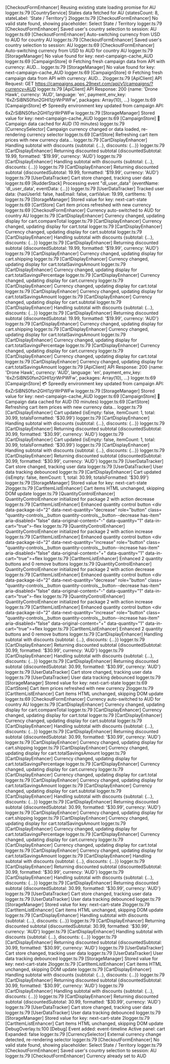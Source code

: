 [CheckoutFormEnhancer] Reusing existing state loading promise for AU
logger.ts:79 [CountryService] States data fetched for AU {statesCount: 8, stateLabel: 'State / Territory'}
2logger.ts:79 [CheckoutFormEnhancer] No valid state found, showing placeholder: Select State / Territory
logger.ts:79 [CheckoutFormEnhancer] Saved user's country selection to session: AU
logger.ts:69 [CheckoutFormEnhancer] Auto-switching currency from USD to AUD for country AU
logger.ts:79 [CheckoutFormEnhancer] Saved user's country selection to session: AU
logger.ts:69 [CheckoutFormEnhancer] Auto-switching currency from USD to AUD for country AU
logger.ts:79 [StorageManager] No value found for key: next-campaign-cache_AUD
logger.ts:69 [CampaignStore] 🌐 Fetching fresh campaign data from API with currency: AUD...
logger.ts:79 [StorageManager] No value found for key: next-campaign-cache_AUD
logger.ts:69 [CampaignStore] 🌐 Fetching fresh campaign data from API with currency: AUD...
2logger.ts:79 [ApiClient] API Request: GET https://campaigns.apps.29next.com/api/v1/campaigns/?currency=AUD
logger.ts:79 [ApiClient] API Response: 200 {name: 'Drone Hawk', currency: 'AUD', language: 'en', payment_env_key: '6xZrSiBNS0fsn2GHI1zjrWrPWFw', packages: Array(10), …}
logger.ts:69 [CampaignStore] 💳 Spreedly environment key updated from campaign API: 6xZrSiBNS0fsn2GHI1zjrWrPWFw
logger.ts:79 [StorageManager] Stored value for key: next-campaign-cache_AUD
logger.ts:69 [CampaignStore] 💾 Campaign data cached for AUD (10 minutes)
logger.ts:79 [CurrencySelector] Campaign currency changed or data loaded, re-rendering currency selector
logger.ts:69 [CartStore] Refreshing cart item prices with new currency data...
logger.ts:79 [CartDisplayEnhancer] Handling subtotal with discounts {subtotal: {…}, discounts: {…}}
logger.ts:79 [CartDisplayEnhancer] Returning discounted subtotal {discountedSubtotal: 19.99, formatted: '$19.99', currency: 'AUD'}
logger.ts:79 [CartDisplayEnhancer] Handling subtotal with discounts {subtotal: {…}, discounts: {…}}
logger.ts:79 [CartDisplayEnhancer] Returning discounted subtotal {discountedSubtotal: 19.99, formatted: '$19.99', currency: 'AUD'}
logger.ts:79 [UserDataTracker] Cart store changed, tracking user data
logger.ts:69 [RudderStack] Processing event "dl_user_data" {eventName: 'dl_user_data', eventData: {…}}
logger.ts:79 [UserDataTracker] Tracked user data: {hasUserId: false, hasEmail: false, cartValue: 19.99, cartItems: 1}
logger.ts:79 [StorageManager] Stored value for key: next-cart-state
logger.ts:69 [CartStore] Cart item prices refreshed with new currency
logger.ts:69 [CheckoutFormEnhancer] Currency auto-switched to AUD for country AU
logger.ts:79 [CartDisplayEnhancer] Currency changed, updating display for cart.compareTotal
logger.ts:79 [CartDisplayEnhancer] Currency changed, updating display for cart.total
logger.ts:79 [CartDisplayEnhancer] Currency changed, updating display for cart.subtotal
logger.ts:79 [CartDisplayEnhancer] Handling subtotal with discounts {subtotal: {…}, discounts: {…}}
logger.ts:79 [CartDisplayEnhancer] Returning discounted subtotal {discountedSubtotal: 19.99, formatted: '$19.99', currency: 'AUD'}
logger.ts:79 [CartDisplayEnhancer] Currency changed, updating display for cart.shipping
logger.ts:79 [CartDisplayEnhancer] Currency changed, updating display for cart.totalSavingsAmount
logger.ts:79 [CartDisplayEnhancer] Currency changed, updating display for cart.totalSavingsPercentage
logger.ts:79 [CartDisplayEnhancer] Currency changed, updating display for cart.currency
logger.ts:79 [CartDisplayEnhancer] Currency changed, updating display for cart.total
logger.ts:79 [CartDisplayEnhancer] Currency changed, updating display for cart.totalSavingsAmount
logger.ts:79 [CartDisplayEnhancer] Currency changed, updating display for cart.subtotal
logger.ts:79 [CartDisplayEnhancer] Handling subtotal with discounts {subtotal: {…}, discounts: {…}}
logger.ts:79 [CartDisplayEnhancer] Returning discounted subtotal {discountedSubtotal: 19.99, formatted: '$19.99', currency: 'AUD'}
logger.ts:79 [CartDisplayEnhancer] Currency changed, updating display for cart.shipping
logger.ts:79 [CartDisplayEnhancer] Currency changed, updating display for cart.totalSavingsAmount
logger.ts:79 [CartDisplayEnhancer] Currency changed, updating display for cart.totalSavingsPercentage
logger.ts:79 [CartDisplayEnhancer] Currency changed, updating display for cart.currency
logger.ts:79 [CartDisplayEnhancer] Currency changed, updating display for cart.total
logger.ts:79 [CartDisplayEnhancer] Currency changed, updating display for cart.totalSavingsAmount
logger.ts:79 [ApiClient] API Response: 200 {name: 'Drone Hawk', currency: 'AUD', language: 'en', payment_env_key: '6xZrSiBNS0fsn2GHI1zjrWrPWFw', packages: Array(10), …}
logger.ts:69 [CampaignStore] 💳 Spreedly environment key updated from campaign API: 6xZrSiBNS0fsn2GHI1zjrWrPWFw
logger.ts:79 [StorageManager] Stored value for key: next-campaign-cache_AUD
logger.ts:69 [CampaignStore] 💾 Campaign data cached for AUD (10 minutes)
logger.ts:69 [CartStore] Refreshing cart item prices with new currency data...
logger.ts:79 [CartDisplayEnhancer] Cart updated {isEmpty: false, itemCount: 1, total: 30.99, totalsFormatted: '$30.99'}
logger.ts:79 [CartDisplayEnhancer] Handling subtotal with discounts {subtotal: {…}, discounts: {…}}
logger.ts:79 [CartDisplayEnhancer] Returning discounted subtotal {discountedSubtotal: 30.99, formatted: '$30.99', currency: 'AUD'}
logger.ts:79 [CartDisplayEnhancer] Cart updated {isEmpty: false, itemCount: 1, total: 30.99, totalsFormatted: '$30.99'}
logger.ts:79 [CartDisplayEnhancer] Handling subtotal with discounts {subtotal: {…}, discounts: {…}}
logger.ts:79 [CartDisplayEnhancer] Returning discounted subtotal {discountedSubtotal: 30.99, formatted: '$30.99', currency: 'AUD'}
logger.ts:79 [UserDataTracker] Cart store changed, tracking user data
logger.ts:79 [UserDataTracker] User data tracking debounced
logger.ts:79 [CartDisplayEnhancer] Cart updated {isEmpty: false, itemCount: 1, total: 30.99, totalsFormatted: '$30.99'}
logger.ts:79 [StorageManager] Stored value for key: next-cart-state
2logger.ts:79 [CartItemListEnhancer] Cart items HTML unchanged, skipping DOM update
logger.ts:79 [QuantityControlEnhancer] QuantityControlEnhancer initialized for package 2 with action decrease
logger.ts:79 [CartItemListEnhancer] Enhanced quantity control button <div data-package-id=​"2" data-next-quantity=​"decrease" role=​"button" class=​"quantity-controls__button quantity-controls__button--decrease has-item" aria-disabled=​"false" data-original-content=​"-" data-quantity=​"1" data-in-cart=​"true">​-​</div>​flex
logger.ts:79 [QuantityControlEnhancer] QuantityControlEnhancer initialized for package 2 with action increase
logger.ts:79 [CartItemListEnhancer] Enhanced quantity control button <div data-package-id=​"2" data-next-quantity=​"increase" role=​"button" class=​"quantity-controls__button quantity-controls__button--increase has-item" aria-disabled=​"false" data-original-content=​"+" data-quantity=​"1" data-in-cart=​"true">​+​</div>​flex
logger.ts:79 [CartItemListEnhancer] Enhanced 2 quantity buttons and 0 remove buttons
logger.ts:79 [QuantityControlEnhancer] QuantityControlEnhancer initialized for package 2 with action decrease
logger.ts:79 [CartItemListEnhancer] Enhanced quantity control button <div data-package-id=​"2" data-next-quantity=​"decrease" role=​"button" class=​"quantity-controls__button quantity-controls__button--decrease has-item" aria-disabled=​"false" data-original-content=​"-" data-quantity=​"1" data-in-cart=​"true">​-​</div>​flex
logger.ts:79 [QuantityControlEnhancer] QuantityControlEnhancer initialized for package 2 with action increase
logger.ts:79 [CartItemListEnhancer] Enhanced quantity control button <div data-package-id=​"2" data-next-quantity=​"increase" role=​"button" class=​"quantity-controls__button quantity-controls__button--increase has-item" aria-disabled=​"false" data-original-content=​"+" data-quantity=​"1" data-in-cart=​"true">​+​</div>​flex
logger.ts:79 [CartItemListEnhancer] Enhanced 2 quantity buttons and 0 remove buttons
logger.ts:79 [CartDisplayEnhancer] Handling subtotal with discounts {subtotal: {…}, discounts: {…}}
logger.ts:79 [CartDisplayEnhancer] Returning discounted subtotal {discountedSubtotal: 30.99, formatted: '$30.99', currency: 'AUD'}
logger.ts:79 [CartDisplayEnhancer] Handling subtotal with discounts {subtotal: {…}, discounts: {…}}
logger.ts:79 [CartDisplayEnhancer] Returning discounted subtotal {discountedSubtotal: 30.99, formatted: '$30.99', currency: 'AUD'}
logger.ts:79 [UserDataTracker] Cart store changed, tracking user data
logger.ts:79 [UserDataTracker] User data tracking debounced
logger.ts:79 [StorageManager] Stored value for key: next-cart-state
logger.ts:69 [CartStore] Cart item prices refreshed with new currency
2logger.ts:79 [CartItemListEnhancer] Cart items HTML unchanged, skipping DOM update
logger.ts:69 [CheckoutFormEnhancer] Currency auto-switched to AUD for country AU
logger.ts:79 [CartDisplayEnhancer] Currency changed, updating display for cart.compareTotal
logger.ts:79 [CartDisplayEnhancer] Currency changed, updating display for cart.total
logger.ts:79 [CartDisplayEnhancer] Currency changed, updating display for cart.subtotal
logger.ts:79 [CartDisplayEnhancer] Handling subtotal with discounts {subtotal: {…}, discounts: {…}}
logger.ts:79 [CartDisplayEnhancer] Returning discounted subtotal {discountedSubtotal: 30.99, formatted: '$30.99', currency: 'AUD'}
logger.ts:79 [CartDisplayEnhancer] Currency changed, updating display for cart.shipping
logger.ts:79 [CartDisplayEnhancer] Currency changed, updating display for cart.totalSavingsAmount
logger.ts:79 [CartDisplayEnhancer] Currency changed, updating display for cart.totalSavingsPercentage
logger.ts:79 [CartDisplayEnhancer] Currency changed, updating display for cart.currency
logger.ts:79 [CartDisplayEnhancer] Currency changed, updating display for cart.total
logger.ts:79 [CartDisplayEnhancer] Currency changed, updating display for cart.totalSavingsAmount
logger.ts:79 [CartDisplayEnhancer] Currency changed, updating display for cart.subtotal
logger.ts:79 [CartDisplayEnhancer] Handling subtotal with discounts {subtotal: {…}, discounts: {…}}
logger.ts:79 [CartDisplayEnhancer] Returning discounted subtotal {discountedSubtotal: 30.99, formatted: '$30.99', currency: 'AUD'}
logger.ts:79 [CartDisplayEnhancer] Currency changed, updating display for cart.shipping
logger.ts:79 [CartDisplayEnhancer] Currency changed, updating display for cart.totalSavingsAmount
logger.ts:79 [CartDisplayEnhancer] Currency changed, updating display for cart.totalSavingsPercentage
logger.ts:79 [CartDisplayEnhancer] Currency changed, updating display for cart.currency
logger.ts:79 [CartDisplayEnhancer] Currency changed, updating display for cart.total
logger.ts:79 [CartDisplayEnhancer] Currency changed, updating display for cart.totalSavingsAmount
logger.ts:79 [CartDisplayEnhancer] Handling subtotal with discounts {subtotal: {…}, discounts: {…}}
logger.ts:79 [CartDisplayEnhancer] Returning discounted subtotal {discountedSubtotal: 30.99, formatted: '$30.99', currency: 'AUD'}
logger.ts:79 [CartDisplayEnhancer] Handling subtotal with discounts {subtotal: {…}, discounts: {…}}
logger.ts:79 [CartDisplayEnhancer] Returning discounted subtotal {discountedSubtotal: 30.99, formatted: '$30.99', currency: 'AUD'}
logger.ts:79 [UserDataTracker] Cart store changed, tracking user data
logger.ts:79 [UserDataTracker] User data tracking debounced
logger.ts:79 [StorageManager] Stored value for key: next-cart-state
2logger.ts:79 [CartItemListEnhancer] Cart items HTML unchanged, skipping DOM update
logger.ts:79 [CartDisplayEnhancer] Handling subtotal with discounts {subtotal: {…}, discounts: {…}}
logger.ts:79 [CartDisplayEnhancer] Returning discounted subtotal {discountedSubtotal: 30.99, formatted: '$30.99', currency: 'AUD'}
logger.ts:79 [CartDisplayEnhancer] Handling subtotal with discounts {subtotal: {…}, discounts: {…}}
logger.ts:79 [CartDisplayEnhancer] Returning discounted subtotal {discountedSubtotal: 30.99, formatted: '$30.99', currency: 'AUD'}
logger.ts:79 [UserDataTracker] Cart store changed, tracking user data
logger.ts:79 [UserDataTracker] User data tracking debounced
logger.ts:79 [StorageManager] Stored value for key: next-cart-state
2logger.ts:79 [CartItemListEnhancer] Cart items HTML unchanged, skipping DOM update
logger.ts:79 [CartDisplayEnhancer] Handling subtotal with discounts {subtotal: {…}, discounts: {…}}
logger.ts:79 [CartDisplayEnhancer] Returning discounted subtotal {discountedSubtotal: 30.99, formatted: '$30.99', currency: 'AUD'}
logger.ts:79 [CartDisplayEnhancer] Handling subtotal with discounts {subtotal: {…}, discounts: {…}}
logger.ts:79 [CartDisplayEnhancer] Returning discounted subtotal {discountedSubtotal: 30.99, formatted: '$30.99', currency: 'AUD'}
logger.ts:79 [UserDataTracker] Cart store changed, tracking user data
logger.ts:79 [UserDataTracker] User data tracking debounced
logger.ts:79 [StorageManager] Stored value for key: next-cart-state
2logger.ts:79 [CartItemListEnhancer] Cart items HTML unchanged, skipping DOM update
DebugOverlay.ts:100 [Debug] Event added: event-timeline Active panel: cart Expanded: false
logger.ts:79 [CurrencySelector] External currency change detected, re-rendering selector
logger.ts:79 [CheckoutFormEnhancer] No valid state found, showing placeholder: Select State / Territory
logger.ts:79 [CheckoutFormEnhancer] Saved user's country selection to session: AU
logger.ts:79 [CheckoutFormEnhancer] Currency already set to AUD